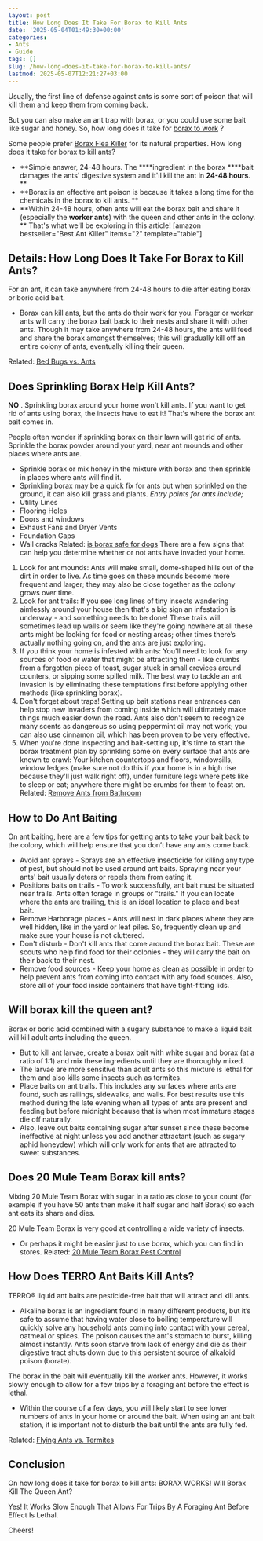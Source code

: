 ```yaml
---
layout: post
title: How Long Does It Take For Borax to Kill Ants
date: '2025-05-04T01:49:30+00:00'
categories:
- Ants
- Guide
tags: []
slug: /how-long-does-it-take-for-borax-to-kill-ants/
lastmod: 2025-05-07T12:21:27+03:00
---
```


Usually, the first line of defense against ants is some sort of poison that will kill them and keep them from coming back.

But you can also make an ant trap with borax, or you could use some bait like sugar and honey. So, how long does it take for
[borax to work](https://www.wikihow.com/Kill-Ants-Using-Borax)
?

Some people prefer
[Borax Flea Killer](https://pestpolicy.com/borax-flea-killer/)
for its natural properties. How long does it take for borax to kill ants?
- **Simple answer, 24-48 hours. The ****ingredient in the borax ****bait damages the ants' digestive system and it'll kill the ant in ****24-48 hours****. **
- **Borax is an effective ant poison is because it takes a long time for the chemicals in the borax to kill ants. **
- **Within 24-48 hours, often ants will eat the borax bait and share it (especially the ****worker ants****) with the queen and other ants in the colony. **
That's what we'll be exploring in this article!
[amazon bestseller="Best Ant Killer" items="2" template="table"]
## Details: How Long Does It Take For Borax to Kill Ants?
For an ant, it can take anywhere from 24-48 hours to die after eating borax or boric acid bait.
- Borax can kill ants, but the ants do their work for you. Forager or worker ants will carry the borax bait back to their nests and share it with other ants.
Though it may take anywhere from 24-48 hours, the ants will feed and share the borax amongst themselves; this will gradually kill off an entire colony of ants, eventually killing their queen.

Related:
[Bed Bugs vs. Ants](https://pestpolicy.com/bed-bugs-vs-ants/)
## Does Sprinkling Borax Help Kill Ants?
**NO**
. Sprinkling borax around your home won't kill ants. If you want to get rid of ants using borax, the insects have to eat it! That's where the borax ant bait comes in.

People often wonder if sprinkling borax on their lawn will get rid of ants. Sprinkle the borax powder around your yard, near ant mounds and other places where ants are.
- Sprinkle borax or mix honey in the mixture with borax and then sprinkle in places where ants will find it.
- Sprinkling borax may be a quick fix for ants but when sprinkled on the ground, it can also kill grass and plants.
*Entry points for ants include;*
- Utility Lines
- Flooring Holes
- Doors and windows
- Exhaust Fans and Dryer Vents
- Foundation Gaps
- Wall cracks
Related:
[is borax safe for dogs](https://pestpolicy.com/is-borax-safe-for-dogs/)
There are a few signs that can help you determine whether or not ants have invaded your home.
1. Look for ant mounds: Ants will make small, dome-shaped hills out of the dirt in order to live. As time goes on these mounds become more frequent and larger; they may also be close together as the colony grows over time.
2. Look for ant trails: If you see long lines of tiny insects wandering aimlessly around your house then that's a big sign an infestation is underway - and something needs to be done! These trails will sometimes lead up walls or seem like they're going nowhere at all these ants might be looking for food or nesting areas; other times there’s actually nothing going on, and the ants are just exploring.
3. If you think your home is infested with ants: You'll need to look for any sources of food or water that might be attracting them - like crumbs from a forgotten piece of toast, sugar stuck in small crevices around counters, or sipping some spilled milk. The best way to tackle an ant invasion is by eliminating these temptations first before applying other methods (like sprinkling borax).
4. Don't forget about traps! Setting up bait stations near entrances can help stop new invaders from coming inside which will ultimately make things much easier down the road. Ants also don't seem to recognize many scents as dangerous so using peppermint oil may not work; you can also use cinnamon oil, which has been proven to be very effective.
5. When you're done inspecting and bait-setting up, it's time to start the borax treatment plan by sprinkling some on every surface that ants are known to crawl: Your kitchen countertops and floors, windowsills, window ledges (make sure not do this if your home is in a high rise because they'll just walk right off), under furniture legs where pets like to sleep or eat; anywhere there might be crumbs for them to feast on.
Related:
[Remove Ants from Bathroom](https://pestpolicy.com/how-to-get-rid-of-ants-in-the-bathroom/)
## How to Do Ant Baiting
On ant baiting, here are a few tips for getting ants to take your bait back to the colony, which will help ensure that you don’t have any ants come back.
- Avoid ant sprays - Sprays are an effective insecticide for killing any type of pest, but should not be used around ant baits. Spraying near your ants' bait usually deters or repels them from eating it.
- Positions baits on trails - To work successfully, ant bait must be situated near trails. Ants often forage in groups or "trails." If you can locate where the ants are trailing, this is an ideal location to place and best bait.
- Remove Harborage places - Ants will nest in dark places where they are well hidden, like in the yard or leaf piles. So, frequently clean up and make sure your house is not cluttered.
- Don't disturb - Don't kill ants that come around the borax bait. These are scouts who help find food for their colonies - they will carry the bait on their back to their nest.
- Remove food sources - Keep your home as clean as possible in order to help prevent ants from coming into contact with any food sources. Also, store all of your food inside containers that have tight-fitting lids.
## Will borax kill the queen ant?
Borax or boric acid combined with a sugary substance to make a liquid bait will kill adult ants including the queen.
- But to kill ant larvae, create a borax bait with white sugar and borax (at a ratio of 1:1) and mix these ingredients until they are thoroughly mixed.
- The larvae are more sensitive than adult ants so this mixture is lethal for them and also kills some insects such as termites.
- Place baits on ant trails. This includes any surfaces where ants are found, such as railings, sidewalks, and walls.
For best results use this method during the late evening when all types of ants are present and feeding but before midnight because that is when most immature stages die off naturally.
- Also, leave out baits containing sugar after sunset since these become ineffective at night unless you add another attractant (such as sugary aphid honeydew) which will only work for ants that are attracted to sweet substances.
## Does 20 Mule Team Borax kill ants?
Mixing 20 Mule Team Borax with sugar in a ratio as close to your count (for example if you have 50 ants then make it half sugar and half Borax) so each ant eats its share and dies.

20 Mule Team Borax is very good at controlling a wide variety of insects.
- Or perhaps it might be easier just to use borax, which you can find in stores.
Related:
[20 Mule Team Borax Pest Control](https://pestpolicy.com/20-mule-team-borax-pest-control/)
## How Does TERRO Ant Baits Kill Ants?
TERRO® liquid ant baits are pesticide-free bait that will attract and kill ants.
- Alkaline borax is an ingredient found in many different products, but it’s safe to assume that having water close to boiling temperature will quickly solve any household ants coming into contact with your cereal, oatmeal or spices.
The poison causes the ant's stomach to burst, killing almost instantly. Ants soon starve from lack of energy and die as their digestive tract shuts down due to this persistent source of alkaloid poison (borate).

The borax in the bait will eventually kill the worker ants. However, it works slowly enough to allow for a few trips by a foraging ant before the effect is lethal.
- Within the course of a few days, you will likely start to see lower numbers of ants in your home or around the bait.
When using an ant bait station, it is important not to disturb the bait until the ants are fully fed.

Related:
[Flying Ants vs. Termites](https://pestpolicy.com/flying-ants-vs-termites/)
## Conclusion
On how long does it take for borax to kill ants: BORAX WORKS! Will Borax Kill The Queen Ant?

Yes! It Works Slow Enough That Allows For Trips By A Foraging Ant Before Effect Is Lethal.

Cheers!
